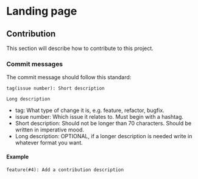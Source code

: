 # Landing page
## Contribution
This section will describe how to contribute to this project.
### Commit messages
The commit message should follow this standard:
```
tag(issue number): Short description

Long description
```
* tag: What type of change it is, e.g. feature, refactor, bugfix.
* issue number: Which issue it relates to. Must begin with a hashtag.
* Short description: Should not be longer than 70 characters. Should be written in imperative mood.
* Long description: OPTIONAL, if a longer description is needed write in whatever format you want.

#### Example
```
feature(#4): Add a contribution description
```
